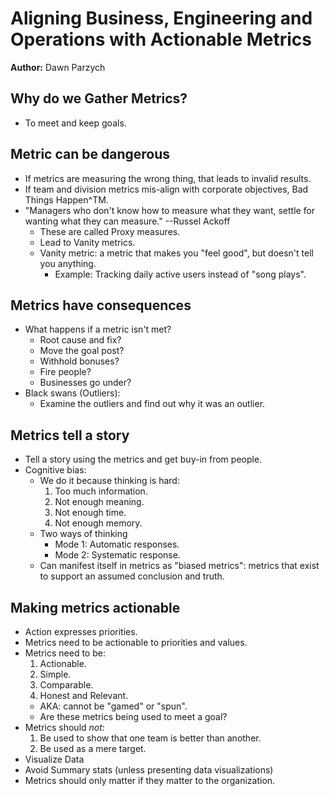 # Aligning Business, Engineering and Operations with Actionable Metrics
**Author:** Dawn Parzych

## Why do we Gather Metrics?
 * To meet and keep goals.

## Metric can be dangerous
 * If metrics are measuring the wrong thing, that leads to invalid results.
 * If team and division metrics mis-align with corporate objectives, Bad Things Happen^TM.
 * "Managers who don't know how to measure what they want, settle for wanting what they can measure."  --Russel Ackoff
   - These are called Proxy measures.
   - Lead to Vanity metrics.
   - Vanity metric: a metric that makes you "feel good", but doesn't tell you anything.
     + Example: Tracking daily active users instead of "song plays".

## Metrics have consequences
 * What happens if a metric isn't met?
   - Root cause and fix?
   - Move the goal post?
   - Withhold bonuses?
   - Fire people?
   - Businesses go under?
 * Black swans (Outliers):
   - Examine the outliers and find out why it was an outlier.

## Metrics tell a story
 * Tell a story using the metrics and get buy-in from people.
 * Cognitive bias:
   - We do it because thinking is hard:
     1. Too much information.
     2. Not enough meaning.
     3. Not enough time.
     4. Not enough memory.
   - Two ways of thinking
     - Mode 1: Automatic responses.
     - Mode 2: Systematic response.
   - Can manifest itself in metrics as "biased metrics": metrics that exist to support an assumed conclusion and truth.

## Making metrics actionable
 * Action expresses priorities.
 * Metrics need to be actionable to priorities and values.
 * Metrics need to be:
   1. Actionable.
   2. Simple.
   3. Comparable.
   4. Honest and Relevant.
     * AKA: cannot be "gamed" or "spun".
     * Are these metrics being used to meet a goal?
 * Metrics should _not_:
   1. Be used to show that one team is better than another.
   2. Be used as a mere target.
 * Visualize Data
 * Avoid Summary stats (unless presenting data visualizations)
 * Metrics should only matter if they matter to the organization.
